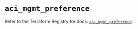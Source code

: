 # `aci_mgmt_preference`

Refer to the Terraform Registry for docs: [`aci_mgmt_preference`](https://registry.terraform.io/providers/ciscodevnet/aci/2.17.0/docs/resources/mgmt_preference).

